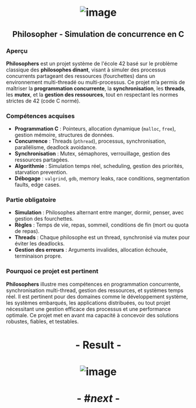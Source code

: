 # <p align="center"> ![image](https://github.com/ChrstphrChevalier/42Cursus/assets/146819291/bdca9a2b-b0b0-477f-8e96-9cd35173b6be) </p>

## <p align="center"> Philosopher - Simulation de concurrence en C </p>

### Aperçu
**Philosophers** est un projet système de l'école 42 basé sur le problème classique des **philosophes dinant**, visant à simuler des processus concurrents partageant des ressources (fourchettes) dans un environnement multi-threadé ou multi-processus. Ce projet m’a permis de maîtriser la **programmation concurrente**, la **synchronisation**, les **threads**, les **mutex**, et la **gestion des ressources**, tout en respectant les normes strictes de 42 (code C normé).

### Compétences acquises
- **Programmation C** : Pointeurs, allocation dynamique (`malloc`, `free`), gestion mémoire, structures de données.
- **Concurrence** : Threads (`pthread`), processus, synchronisation, parallélisme, deadlock avoidance.
- **Synchronisation** : Mutex, sémaphores, verrouillage, gestion des ressources partagées.
- **Algorithmie** : Simulation temps réel, scheduling, gestion des priorités, starvation prevention.
- **Débogage** : `valgrind`, `gdb`, memory leaks, race conditions, segmentation faults, edge cases.

### Partie obligatoire
- **Simulation** : Philosophes alternant entre manger, dormir, penser, avec gestion des fourchettes.
- **Règles** : Temps de vie, repas, sommeil, conditions de fin (mort ou quota de repas).
- **Threads** : Chaque philosophe est un thread, synchronisé via mutex pour éviter les deadlocks.
- **Gestion des erreurs** : Arguments invalides, allocation échouée, terminaison propre.

### Pourquoi ce projet est pertinent
**Philosophers** illustre mes compétences en programmation concurrente, synchronisation multi-thread, gestion des ressources, et systèmes temps réel. Il est pertinent pour des domaines comme le développement système, les systèmes embarqués, les applications distribuées, ou tout projet nécessitant une gestion efficace des processus et une performance optimale. Ce projet met en avant ma capacité à concevoir des solutions robustes, fiables, et testables.

# <p align="center">     </p>

# <p align="center"> - Result - </p>

# <p align="center"> ![image](https://github.com/ChrstphrChevalier/42Cursus/assets/146819291/c059fc28-606b-41d9-82ca-07838248a68c) </p>

# <p align="center"> - #*next* - </p>
